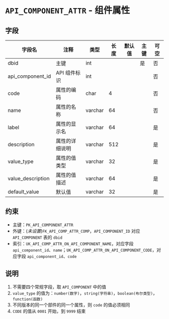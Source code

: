 # `API_COMPONENT_ATTR` - 组件属性

## 字段

| 字段名            | 注释           | 类型    | 长度 | 默认值 | 主键 | 可空 |
| ----------------- | -------------- | ------- | ---- | ------ | ---- | ---- |
| dbid              | 主键           | int     |      |        | 是   | 否   |
| api_component_id  | API 组件标识   | int     |      |        |      | 否   |
| code              | 属性的编码     | char    | 4    |        |      | 否   |
| name              | 属性的名称     | varchar | 64   |        |      | 否   |
| label             | 属性的显示名   | varchar | 64   |        |      | 是   |
| description       | 属性的详细说明 | varchar | 512  |        |      | 是   |
| value_type        | 属性的值类型   | varchar | 32   |        |      | 是   |
| value_description | 属性的值描述   | varchar | 64   |        |      | 是   |
| default_value     | 默认值         | varchar | 32   |        |      | 是   |

## 约束

* 主键：`PK_API_COMPONENT_ATTR`
* 外键：(*未设置*)`FK_API_COMP_ATTR_COMP`，`API_COMPONENT_ID` 对应 `API_COMPONENT` 表的 `dbid`
* 索引：`UK_API_COMP_ATTR_ON_API_COMPONENT_NAME`，对应字段 `api_component_id`、`name`；`UK_API_COMP_ATTR_ON_API_COMPONENT_CODE`，对应字段 `api_component_id`、`code`

## 说明

1. 不需要四个常规字段，取 `API_COMPONENT` 中的值
2. `value_type` 的值为：`number(数字)`，`string(字符串)`，`boolean(布尔类型)`，`function(函数)`
3. 不同版本的同一个部件的同一个属性，则 `code` 的值必须相同
4. `CODE` 的值从 `0001` 开始，到 `9999` 结束
